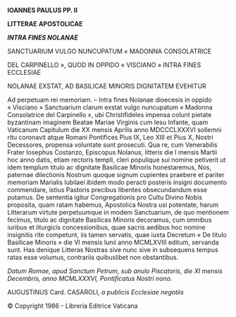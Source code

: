 **IOANNES PAULUS PP. II**

**LITTERAE** **APOSTOLICAE**

***INTRA FINES NOLANAE***

SANCTUARIUM VULGO NUNCUPATUM « MADONNA CONSOLATRICE

DEL CARPINELLO », QUOD IN OPPIDO « VISCIANO » INTRA FINES ECCLESIAE

NOLANAE EXSTAT, AD BASILICAE MINORIS DIGNITATEM EVEHITUR

Ad perpetuam rei memoriam. – Intra fines Nolanae dioecesis in oppido « Visciano » Sanctuarium clarum exstat vulgo nuncupatum « Madonna Consolatrice del Carpinello », ubi Christifideles impensa colunt pietate byzantinam imaginem Beatae Mariae Virginis cum Iesu Infante, quam Vaticanum Capitulum die XX mensis Aprilis anno MDCCCLXXXVI sollemni ritu coronavit atque Romani Pontifices Pius IX, Leo XIII et Pius X, Nostri Decessores, propensa voluntate sunt prosecuti. Qua re, cum Venerabilis Frater Iosephus Costanzo, Episcopus Nolanus, litteris die I mensis Martii hoc anno datis, etiam rectoris templi, cleri populique sui nomine petiverit ut idem templum titulo ac dignitate Basilicae Minoris honestaremus, Nos, paternae dilectionis Nostrum quoque signum cupientes praebere et pariter memoriam Marialis Iubilaei ibidem modo peracti posteris insigni documento commendare, istius Pastoris precibus libentes obsecundandum esse putamus. De sententia igitur Congregationis pro Cultu Divino Nobis proposita, quam ratam habemus, Apostolica Nostra usi potentate, harum Litterarum virtute perpetuumque in modem Sanctuarium, de quo mentionem fecimus, titulo ac dignitate Basilicas Minoris decoramus, cum omnibus iuribus et liturgicis concessionibus, quae sacris aedibus hoc nomine insignitis rite competunt, iis tamen servatis, quae iuxta Decretum « De titulo Basilicae Minoris » die VI mensis Iunii anno MCMLXVIII editum, servanda sunt. Has denique Litteras Nostras sive nunc sive in subsequens tempus ratas esse volumus, contrariis quibuslibet non obstantibus.

*Datum Romae, apud Sanctum Petrum, sub anulo Piscatoris, die XI mensis Decembris, anno MCMLXXXVI, Pontificatus Nostri nono.*

AUGUSTINUS Card. CASAROLI, *a publicis Ecclesiae negotiis*

© Copyright 1986 - Libreria Editrice Vaticana